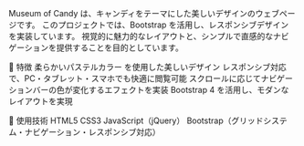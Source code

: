 Museum of Candy は、キャンディをテーマにした美しいデザインのウェブページです。
このプロジェクトでは、Bootstrap を活用し、レスポンシブデザインを実装しています。
視覚的に魅力的なレイアウトと、シンプルで直感的なナビゲーションを提供することを目的としています。

🎨 特徴
柔らかいパステルカラー を使用した美しいデザイン
レスポンシブ対応 で、PC・タブレット・スマホでも快適に閲覧可能
スクロールに応じてナビゲーションバーの色が変化するエフェクトを実装
Bootstrap 4 を活用し、モダンなレイアウトを実現

📌 使用技術
HTML5
CSS3
JavaScript（jQuery）
Bootstrap（グリッドシステム・ナビゲーション・レスポンシブ対応）
